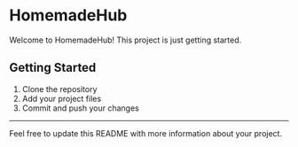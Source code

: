 # HomemadeHub

Welcome to HomemadeHub! This project is just getting started.

## Getting Started

1. Clone the repository
2. Add your project files
3. Commit and push your changes

---

Feel free to update this README with more information about your project. 